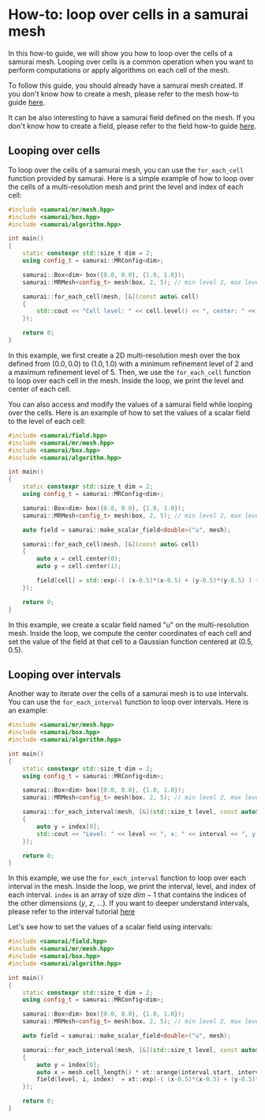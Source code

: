 # How-to: loop over cells in a samurai mesh

In this how-to guide, we will show you how to loop over the cells of a samurai mesh. Looping over cells is a common operation when you want to perform computations or apply algorithms on each cell of the mesh.

To follow this guide, you should already have a samurai mesh created. If you don't know how to create a mesh, please refer to the mesh how-to guide [here](mesh.md).

It can be also interesting to have a samurai field defined on the mesh. If you don't know how to create a field, please refer to the field how-to guide [here](field.md).

## Looping over cells

To loop over the cells of a samurai mesh, you can use the `for_each_cell` function provided by samurai. Here is a simple example of how to loop over the cells of a multi-resolution mesh and print the level and index of each cell:

```cpp
#include <samurai/mr/mesh.hpp>
#include <samurai/box.hpp>
#include <samurai/algorithm.hpp>

int main()
{
    static constexpr std::size_t dim = 2;
    using config_t = samurai::MRConfig<dim>;

    samurai::Box<dim> box({0.0, 0.0}, {1.0, 1.0});
    samurai::MRMesh<config_t> mesh(box, 2, 5); // min level 2, max level 5

    samurai::for_each_cell(mesh, [&](const auto& cell)
    {
        std::cout << "Cell level: " << cell.level() << ", center: " << cell.center() << std::endl;
    });

    return 0;
}
```

In this example, we first create a 2D multi-resolution mesh over the box defined from $(0.0, 0.0)$ to $(1.0, 1.0)$ with a minimum refinement level of 2 and a maximum refinement level of 5. Then, we use the `for_each_cell` function to loop over each cell in the mesh. Inside the loop, we print the level and center of each cell.

You can also access and modify the values of a samurai field while looping over the cells. Here is an example of how to set the values of a scalar field to the level of each cell:

```cpp
#include <samurai/field.hpp>
#include <samurai/mr/mesh.hpp>
#include <samurai/box.hpp>
#include <samurai/algorithm.hpp>

int main()
{
    static constexpr std::size_t dim = 2;
    using config_t = samurai::MRConfig<dim>;

    samurai::Box<dim> box({0.0, 0.0}, {1.0, 1.0});
    samurai::MRMesh<config_t> mesh(box, 2, 5); // min level 2, max level 5

    auto field = samurai::make_scalar_field<double>("u", mesh);

    samurai::for_each_cell(mesh, [&](const auto& cell)
    {
        auto x = cell.center(0);
        auto y = cell.center(1);

        field[cell] = std::exp(-( (x-0.5)*(x-0.5) + (y-0.5)*(y-0.5) ) * 20.0);
    });

    return 0;
}
```

In this example, we create a scalar field named "u" on the multi-resolution mesh. Inside the loop, we compute the center coordinates of each cell and set the value of the field at that cell to a Gaussian function centered at (0.5, 0.5).

## Looping over intervals

Another way to iterate over the cells of a samurai mesh is to use intervals. You can use the `for_each_interval` function to loop over intervals. Here is an example:

```cpp
#include <samurai/mr/mesh.hpp>
#include <samurai/box.hpp>
#include <samurai/algorithm.hpp>

int main()
{
    static constexpr std::size_t dim = 2;
    using config_t = samurai::MRConfig<dim>;

    samurai::Box<dim> box({0.0, 0.0}, {1.0, 1.0});
    samurai::MRMesh<config_t> mesh(box, 2, 5); // min level 2, max level 5

    samurai::for_each_interval(mesh, [&](std::size_t level, const auto& interval, const auto& index)
    {
        auto y = index[0];
        std::cout << "Level: " << level << ", x: " << interval << ", y: " << y << std::endl;
    });

    return 0;
}
```

In this example, we use the `for_each_interval` function to loop over each interval in the mesh. Inside the loop, we print the interval, level, and index of each interval. `index` is an array of size $dim-1$ that contains the indices of the other dimensions ($y$, $z$, ...). If you want to deeper understand intervals, please refer to the interval tutorial [here](../tutorial/interval.rst)

Let's see how to set the values of a scalar field using intervals:

```cpp
#include <samurai/field.hpp>
#include <samurai/mr/mesh.hpp>
#include <samurai/box.hpp>
#include <samurai/algorithm.hpp>

int main()
{
    static constexpr std::size_t dim = 2;
    using config_t = samurai::MRConfig<dim>;

    samurai::Box<dim> box({0.0, 0.0}, {1.0, 1.0});
    samurai::MRMesh<config_t> mesh(box, 2, 5); // min level 2, max level 5

    auto field = samurai::make_scalar_field<double>("u", mesh);

    samurai::for_each_interval(mesh, [&](std::size_t level, const auto& interval, const auto& index)
    {
        auto y = index[0];
        auto x = mesh.cell_length() * xt::arange(interval.start, interval.end());
        field(level, i, index)  = xt::exp(-( (x-0.5)*(x-0.5) + (y-0.5)*(y-0.5) ) * 20.0);
    });

    return 0;
}
```

